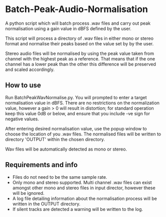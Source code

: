 # Batch-Peak-Audio-Normalisation
A python script which will batch process .wav files and carry out peak normalisation using a gain value in dBFS defined by the user.

This script will process a directory of .wav files in either mono or stereo format and normalise their peaks based on the value set by by the user. 

Stereo audio files will be normalised by using the peak value taken from channel with the highest peak as a reference. That means that if the one channel has a lower peak than the other this difference will be preserved and scaled accordingly.


## How to use
Run BatchPeakWavNormalise.py. You will prompted to enter a target normalisation value in dBFS. There are no restrictions on the normalization value, however a gain > 0 will result in distortion; for standard operation keep this value 0dB or below, and ensure that you include -ve sign for negative values.

After entering desired normalisation value, use the popup window to choose the location of you .wav files. The normalised files will be written to directory 'OUTPUT' within the chosen directory.

Wav files will be automatically detected as mono or stereo. 

## Requirements and info
- Files do not need to be the same sample rate.
- Only mono and stereo supported. Multi channel .wav files can exist amongst other mono and stereo files in input director, however these will be ignored.
- A log file detailing information about the normalisation process will be written in the OUTPUT directory.
- If silent tracks are detected a warning will be written to the log.
